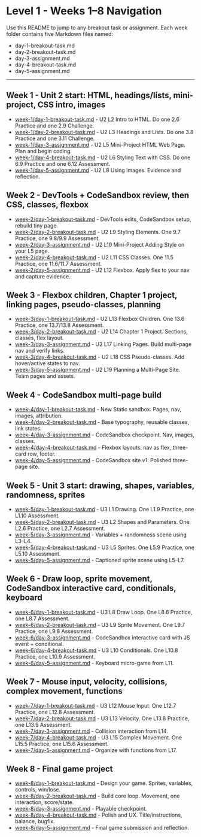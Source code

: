 # Level 1 - Weeks 1–8 Navigation

Use this README to jump to any breakout task or assignment.
Each week folder contains five Markdown files named:

- day-1-breakout-task.md
- day-2-breakout-task.md
- day-3-assignment.md
- day-4-breakout-task.md
- day-5-assignment.md

---

## Week 1 - Unit 2 start: HTML, headings/lists, mini-project, CSS intro, images

- [week-1/day-1-breakout-task.md](week-1/day-1-breakout-task.md) - U2 L2 Intro to HTML. Do one 2.6 Practice and one 2.9 Challenge.
- [week-1/day-2-breakout-task.md](week-1/day-2-breakout-task.md) - U2 L3 Headings and Lists. Do one 3.8 Practice and one 3.11 Challenge.
- [week-1/day-3-assignment.md](week-1/day-3-assignment.md) - U2 L5 Mini-Project HTML Web Page. Plan and begin coding.
- [week-1/day-4-breakout-task.md](week-1/day-4-breakout-task.md) - U2 L6 Styling Text with CSS. Do one 6.9 Practice and one 6.12 Assessment.
- [week-1/day-5-assignment.md](week-1/day-5-assignment.md) - U2 L8 Using Images. Evidence and reflection.

## Week 2 - DevTools + CodeSandbox review, then CSS, classes, flexbox

- [week-2/day-1-breakout-task.md](week-2/day-1-breakout-task.md) - DevTools edits, CodeSandbox setup, rebuild tiny page.
- [week-2/day-2-breakout-task.md](week-2/day-2-breakout-task.md) - U2 L9 Styling Elements. One 9.7 Practice, one 9.8/9.9 Assessment.
- [week-2/day-3-assignment.md](week-2/day-3-assignment.md) - U2 L10 Mini-Project Adding Style on your L5 page.
- [week-2/day-4-breakout-task.md](week-2/day-4-breakout-task.md) - U2 L11 CSS Classes. One 11.5 Practice, one 11.6/11.7 Assessment.
- [week-2/day-5-assignment.md](week-2/day-5-assignment.md) - U2 L12 Flexbox. Apply flex to your nav and capture evidence.

## Week 3 - Flexbox children, Chapter 1 project, linking pages, pseudo-classes, planning

- [week-3/day-1-breakout-task.md](week-3/day-1-breakout-task.md) - U2 L13 Flexbox Children. One 13.6 Practice, one 13.7/13.8 Assessment.
- [week-3/day-2-breakout-task.md](week-3/day-2-breakout-task.md) - U2 L14 Chapter 1 Project. Sections, classes, flex layout.
- [week-3/day-3-assignment.md](week-3/day-3-assignment.md) - U2 L17 Linking Pages. Build multi-page nav and verify links.
- [week-3/day-4-breakout-task.md](week-3/day-4-breakout-task.md) - U2 L18 CSS Pseudo-classes. Add hover/active states to nav.
- [week-3/day-5-assignment.md](week-3/day-5-assignment.md) - U2 L19 Planning a Multi-Page Site. Team pages and assets.

## Week 4 - CodeSandbox multi-page build

- [week-4/day-1-breakout-task.md](week-4/day-1-breakout-task.md) - New Static sandbox. Pages, nav, images, attribution.
- [week-4/day-2-breakout-task.md](week-4/day-2-breakout-task.md) - Base typography, reusable classes, link states.
- [week-4/day-3-assignment.md](week-4/day-3-assignment.md) - CodeSandbox checkpoint. Nav, images, classes.
- [week-4/day-4-breakout-task.md](week-4/day-4-breakout-task.md) - Flexbox layouts: nav as flex, three-card row, footer.
- [week-4/day-5-assignment.md](week-4/day-5-assignment.md) - CodeSandbox site v1. Polished three-page site.

## Week 5 - Unit 3 start: drawing, shapes, variables, randomness, sprites

- [week-5/day-1-breakout-task.md](week-5/day-1-breakout-task.md) - U3 L1 Drawing. One L1.9 Practice, one L1.10 Assessment.
- [week-5/day-2-breakout-task.md](week-5/day-2-breakout-task.md) - U3 L2 Shapes and Parameters. One L2.6 Practice, one L2.7 Assessment.
- [week-5/day-3-assignment.md](week-5/day-3-assignment.md) - Variables + randomness scene using L3–L4.
- [week-5/day-4-breakout-task.md](week-5/day-4-breakout-task.md) - U3 L5 Sprites. One L5.9 Practice, one L5.10 Assessment.
- [week-5/day-5-assignment.md](week-5/day-5-assignment.md) - Captioned sprite scene using L5–L7.

## Week 6 - Draw loop, sprite movement, CodeSandbox interactive card, conditionals, keyboard

- [week-6/day-1-breakout-task.md](week-6/day-1-breakout-task.md) - U3 L8 Draw Loop. One L8.6 Practice, one L8.7 Assessment.
- [week-6/day-2-breakout-task.md](week-6/day-2-breakout-task.md) - U3 L9 Sprite Movement. One L9.7 Practice, one L9.8 Assessment.
- [week-6/day-3-assignment.md](week-6/day-3-assignment.md) - CodeSandbox interactive card with JS event + conditional.
- [week-6/day-4-breakout-task.md](week-6/day-4-breakout-task.md) - U3 L10 Conditionals. One L10.8 Practice, one L10.9 Assessment.
- [week-6/day-5-assignment.md](week-6/day-5-assignment.md) - Keyboard micro-game from L11.

## Week 7 - Mouse input, velocity, collisions, complex movement, functions

- [week-7/day-1-breakout-task.md](week-7/day-1-breakout-task.md) - U3 L12 Mouse Input. One L12.7 Practice, one L12.8 Assessment.
- [week-7/day-2-breakout-task.md](week-7/day-2-breakout-task.md) - U3 L13 Velocity. One L13.8 Practice, one L13.9 Assessment.
- [week-7/day-3-assignment.md](week-7/day-3-assignment.md) - Collision interaction from L14.
- [week-7/day-4-breakout-task.md](week-7/day-4-breakout-task.md) - U3 L15 Complex Movement. One L15.5 Practice, one L15.6 Assessment.
- [week-7/day-5-assignment.md](week-7/day-5-assignment.md) - Organize with functions from L17.

## Week 8 - Final game project

- [week-8/day-1-breakout-task.md](week-8/day-1-breakout-task.md) - Design your game. Sprites, variables, controls, win/lose.
- [week-8/day-2-breakout-task.md](week-8/day-2-breakout-task.md) - Build core loop. Movement, one interaction, score/state.
- [week-8/day-3-assignment.md](week-8/day-3-assignment.md) - Playable checkpoint.
- [week-8/day-4-breakout-task.md](week-8/day-4-breakout-task.md) - Polish and UX. Title/instructions, balance, bugfix.
- [week-8/day-5-assignment.md](week-8/day-5-assignment.md) - Final game submission and reflection.
